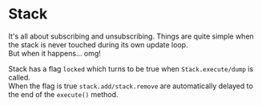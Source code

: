 # Stack

It's all about subscribing and unsubscribing. Things are quite simple when the stack is never touched during its own update loop.  
But when it happens... omg!  

Stack has a flag `locked` which turns to be true when `Stack.execute/dump` is called.  
When the flag is true `stack.add/stack.remove` are automatically delayed to the end of the `execute()` method.
